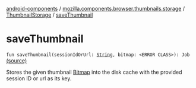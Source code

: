 [android-components](../../index.md) / [mozilla.components.browser.thumbnails.storage](../index.md) / [ThumbnailStorage](index.md) / [saveThumbnail](./save-thumbnail.md)

# saveThumbnail

`fun saveThumbnail(sessionIdOrUrl: `[`String`](https://kotlinlang.org/api/latest/jvm/stdlib/kotlin/-string/index.html)`, bitmap: <ERROR CLASS>): Job` [(source)](https://github.com/mozilla-mobile/android-components/blob/master/components/browser/thumbnails/src/main/java/mozilla/components/browser/thumbnails/storage/ThumbnailStorage.kt#L82)

Stores the given thumbnail [Bitmap](#) into the disk cache with the provided session ID or url
as its key.

